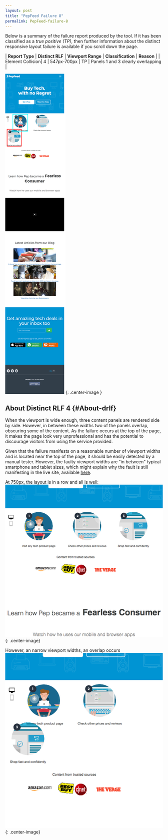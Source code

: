 ```yaml
---
layout: post
title: "PepFeed Failure 8"
permalink: PepFeed-failure-8
---
```

Below is a summary of the failure report produced by the tool. If it has been classified as a *true positive (TP)*, then further information about the distinct responsive layout failure is available if you scroll down the page.

| **Report Type** | **Distinct RLF** | **Viewport Range** | **Classification** | **Reason** |
| Element Collision| 4 | 547px-700px | TP | Panels 1 and 3 clearly overlapping | 

![Screenshot of the fault](assets/images/PepFeed/fault8/overlapWidth623.png){: .center-image }

## About Distinct RLF 4 {#About-drlf}

When the viewport is wide enough, three content panels are rendered side by side. However, in between these widths two of the panels overlap, obscuring some of the content. As the failure occurs at the top of the page, it makes the page look very unprofessional and has the potential to discourage visitors from using the service provided.

Given that the failure manifests on a reasonable number of viewport widths and is located near the top of the page, it should be easily detected by a manual tester. However, the faulty viewport widths are "in between" typical smartphone and tablet sizes, which might explain why the fault is still manifesting in the live site, available [here](http://pepfeed.com).

At 750px, the layout is in a row and all is well:
![750px](assets/good-bad/rlf4/750.png){: .center-image}

However, an narrow viewport widths, an overlap occurs
![650px](assets/good-bad/rlf4/650.png){: .center-image}
